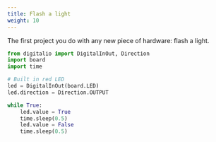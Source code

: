 ```yaml
---
title: Flash a light
weight: 10
---
```


The first project you do with any new piece of hardware: flash a light.

```python {linenos=table}
from digitalio import DigitalInOut, Direction
import board
import time

# Built in red LED
led = DigitalInOut(board.LED)
led.direction = Direction.OUTPUT

while True:
    led.value = True
    time.sleep(0.5)
    led.value = False
    time.sleep(0.5)
```
